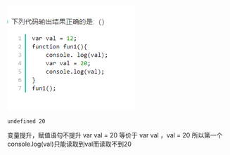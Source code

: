 ![](img/变量提升.png)
```
undefined 20
```
变量提升，赋值语句不提升
var val = 20 等价于 var val ，val = 20
所以第一个console.log(val)只能读取到val而读取不到20